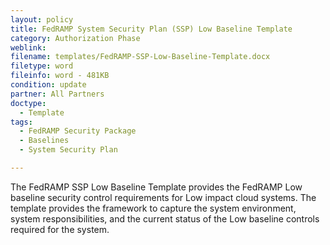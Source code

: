 ```yaml
---
layout: policy   
title: FedRAMP System Security Plan (SSP) Low Baseline Template
category: Authorization Phase
weblink:
filename: templates/FedRAMP-SSP-Low-Baseline-Template.docx
filetype: word
fileinfo: word - 481KB
condition: update
partner: All Partners
doctype:
  - Template
tags:
  - FedRAMP Security Package
  - Baselines
  - System Security Plan

---
```

The FedRAMP SSP Low Baseline Template provides the FedRAMP Low baseline security control requirements for Low impact cloud systems. The template provides the framework to capture the system environment, system responsibilities, and the current status of the Low baseline controls required for the system.
